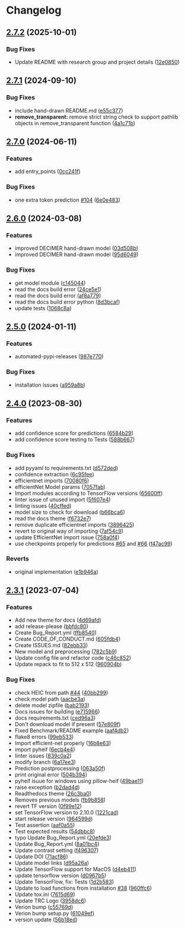 # Changelog

## [2.7.2](https://github.com/Kohulan/DECIMER-Image_Transformer/compare/v2.7.1...v2.7.2) (2025-10-01)


### Bug Fixes

* Update README with research group and project details ([12e0850](https://github.com/Kohulan/DECIMER-Image_Transformer/commit/12e0850dfa6982f40e7d81f85fab94f8f4c76f6b))

## [2.7.1](https://github.com/Kohulan/DECIMER-Image_Transformer/compare/v2.7.0...v2.7.1) (2024-09-10)


### Bug Fixes

* include hand-drawn README.md ([e55c377](https://github.com/Kohulan/DECIMER-Image_Transformer/commit/e55c377af46409e84b0451614cf28d64e9d37f31))
* **remove_transparent:** remove strict string check to support pathlib objects in remove_transparent function ([4a1c71b](https://github.com/Kohulan/DECIMER-Image_Transformer/commit/4a1c71b3719826d2f750a79980729651177c1281))

## [2.7.0](https://github.com/Kohulan/DECIMER-Image_Transformer/compare/v2.6.0...v2.7.0) (2024-06-11)


### Features

* add entry_points ([0cc241f](https://github.com/Kohulan/DECIMER-Image_Transformer/commit/0cc241f0bb1caf28f1ff4528a5e285561a17730f))


### Bug Fixes

* one extra token prediction [#104](https://github.com/Kohulan/DECIMER-Image_Transformer/issues/104) ([6e0e483](https://github.com/Kohulan/DECIMER-Image_Transformer/commit/6e0e483285d9dbe2ed069e3a1c9e25d69dec6974))

## [2.6.0](https://github.com/Kohulan/DECIMER-Image_Transformer/compare/v2.5.0...v2.6.0) (2024-03-08)


### Features

* improved DECIMER hand-drawn model ([03d508b](https://github.com/Kohulan/DECIMER-Image_Transformer/commit/03d508b5f72c7f76c382bff49e7209c843b01b86))
* improved DECIMER hand-drawn model ([95d6049](https://github.com/Kohulan/DECIMER-Image_Transformer/commit/95d6049f0b84fd4d4a1289fa0a0e3c742d56a990))


### Bug Fixes

* get model module ([c145044](https://github.com/Kohulan/DECIMER-Image_Transformer/commit/c1450448131c7b2856d36fd78c46c668d6ac45c9))
* read the docs build error ([24ce5e1](https://github.com/Kohulan/DECIMER-Image_Transformer/commit/24ce5e161f49d1abcd9b5078d41cdae208b01b3f))
* read the docs build error ([af8a779](https://github.com/Kohulan/DECIMER-Image_Transformer/commit/af8a779a3f6c777fccd74cf022b2727465969f63))
* read the docs build error python ([8d3bcaf](https://github.com/Kohulan/DECIMER-Image_Transformer/commit/8d3bcafec9263cac7814c52b09982675137cbd29))
* update tests ([1068c8a](https://github.com/Kohulan/DECIMER-Image_Transformer/commit/1068c8ac92965c757ee94f561f9acef4cce61cee))

## [2.5.0](https://github.com/Kohulan/DECIMER-Image_Transformer/compare/v2.4.0...v2.5.0) (2024-01-11)


### Features

* automated-pypi-releases ([987e770](https://github.com/Kohulan/DECIMER-Image_Transformer/commit/987e77058c333497ae1fdbcec55460a102477c6b))


### Bug Fixes

* installation issues ([a959a8b](https://github.com/Kohulan/DECIMER-Image_Transformer/commit/a959a8b961fe81f6cebea47cf87fd81cd2f7913a))

## [2.4.0](https://github.com/Kohulan/DECIMER-Image_Transformer/compare/v2.3.1...v2.4.0) (2023-08-30)


### Features

* add confidence score for predictions ([6584b29](https://github.com/Kohulan/DECIMER-Image_Transformer/commit/6584b292e6d2e771158587fab39cc7ae4b9b904c))
* add confidence score testing to Tests ([588b667](https://github.com/Kohulan/DECIMER-Image_Transformer/commit/588b66768f2e792d05c373c8b4072bff2d76cf7e))


### Bug Fixes

* add pyyaml to requirements.txt ([d572ded](https://github.com/Kohulan/DECIMER-Image_Transformer/commit/d572ded36c114fc3dc88f1c19893c1e81585979e))
* confidence extraction ([6c95fee](https://github.com/Kohulan/DECIMER-Image_Transformer/commit/6c95feece66642e75e1cd1befa6cbab4a57a19c4))
* efficientnet imports ([70080f6](https://github.com/Kohulan/DECIMER-Image_Transformer/commit/70080f65b451b368cec1415479b98c15065b0e22))
* efficientNet Model params ([7057fab](https://github.com/Kohulan/DECIMER-Image_Transformer/commit/7057fab3af87b7220b54424061378ebf884cd47c))
* Import modules according to TensorFlow versions ([65600ff](https://github.com/Kohulan/DECIMER-Image_Transformer/commit/65600ffe06e0223fc36c5f17957e9b6e76f1d2a7))
* linter issue of unused import ([5f607e4](https://github.com/Kohulan/DECIMER-Image_Transformer/commit/5f607e4cc50af2ebeaf03f8b316deb0a9e8c8393))
* linting issues ([40cffed](https://github.com/Kohulan/DECIMER-Image_Transformer/commit/40cffedd493efef8b0929fdb21930cbd6b7c3d36))
* model size to check for download ([b66bca6](https://github.com/Kohulan/DECIMER-Image_Transformer/commit/b66bca6c4c25abac42c1fb29aba1f3e5ac45f7a3))
* read the docs theme ([f6732e7](https://github.com/Kohulan/DECIMER-Image_Transformer/commit/f6732e7927aa8f65d449af2a7bdb8e7dd35afe88))
* remove duplicate efficientnet imports ([3896425](https://github.com/Kohulan/DECIMER-Image_Transformer/commit/38964250c77839c4ea11bda591140bb22728bff9))
* revert to original way of importing ([7af54c9](https://github.com/Kohulan/DECIMER-Image_Transformer/commit/7af54c9eb159a5d02d8e49d891673c3f8a591b38))
* update EfficientNet import issue ([758a0f4](https://github.com/Kohulan/DECIMER-Image_Transformer/commit/758a0f4a54a4063a7f22887b33f07763e9cac6ce))
* use checkpoints properly for predictions [#65](https://github.com/Kohulan/DECIMER-Image_Transformer/issues/65) and [#66](https://github.com/Kohulan/DECIMER-Image_Transformer/issues/66) ([f47ac99](https://github.com/Kohulan/DECIMER-Image_Transformer/commit/f47ac99eaebfd16e45281d094884bdecc566f507))


### Reverts

* original implementation ([e1b946a](https://github.com/Kohulan/DECIMER-Image_Transformer/commit/e1b946aa849e6a78448acd83f7b2e24e5e228f0b))

## [2.3.1](https://github.com/Kohulan/DECIMER-Image_Transformer/compare/v1.0.1...v2.3.1) (2023-07-04)


### Features

* Add new theme for docs ([4d69afd](https://github.com/Kohulan/DECIMER-Image_Transformer/commit/4d69afd0e07ad9cf0e9df6ce4fcd2cd4493ae74c))
* add release-please ([bbfdc80](https://github.com/Kohulan/DECIMER-Image_Transformer/commit/bbfdc80079444b4416eebd4575fca0d45ad7cd26))
* Create Bug_Report.yml ([ffb8540](https://github.com/Kohulan/DECIMER-Image_Transformer/commit/ffb8540f201577544f1ee8319e4c311a517065f1))
* Create CODE_OF_CONDUCT.md ([605fdb4](https://github.com/Kohulan/DECIMER-Image_Transformer/commit/605fdb4d8fb60e8dda89808e159440c0170fd592))
* Create ISSUES.md ([82ebb33](https://github.com/Kohulan/DECIMER-Image_Transformer/commit/82ebb33bdf46713f09c06c20465cec114c08fbe5))
* New model and preprocessing ([782c5b9](https://github.com/Kohulan/DECIMER-Image_Transformer/commit/782c5b98fbb15cdcacdd338263506f138f7addc3))
* Update config file and refactor code ([c46c852](https://github.com/Kohulan/DECIMER-Image_Transformer/commit/c46c8520fc4bf44490af908160ccf00a075a62d9))
* Update repack to fit to 512 x 512 ([960904b](https://github.com/Kohulan/DECIMER-Image_Transformer/commit/960904b2c5422d60d1f32733e7a4769d497052ee))


### Bug Fixes

* check HEIC from path [#44](https://github.com/Kohulan/DECIMER-Image_Transformer/issues/44) ([40bb299](https://github.com/Kohulan/DECIMER-Image_Transformer/commit/40bb29931df046d49935114888ae06058c3b3a0c))
* check model path ([aacbe3a](https://github.com/Kohulan/DECIMER-Image_Transformer/commit/aacbe3ad0b7a2ac753a6ee9065364fefcedd7d84))
* delete model zipfile ([bab2193](https://github.com/Kohulan/DECIMER-Image_Transformer/commit/bab2193d149e25b86ebda2cf4a38e0f5705b3903))
* Docs issues for building ([e715966](https://github.com/Kohulan/DECIMER-Image_Transformer/commit/e7159666ea1d5aa0a91c16c3d7216ff7ca0d493a))
* docs requirements.txt ([ced96a3](https://github.com/Kohulan/DECIMER-Image_Transformer/commit/ced96a3771cf359e30b4ed7d9767cf572e9e9d12))
* Don't download model if present ([57e809f](https://github.com/Kohulan/DECIMER-Image_Transformer/commit/57e809f5fe0475fd79ceb1b88a0ee283184f4f1a))
* Fixed Benchmark/README example ([aaf4db2](https://github.com/Kohulan/DECIMER-Image_Transformer/commit/aaf4db2ef8526b8faf69055afe69cb84838464ff))
* flake8 errors ([99eb533](https://github.com/Kohulan/DECIMER-Image_Transformer/commit/99eb5332d7810017dfa8c27d08c9d9ed362498f1))
* Import efficient-net properly ([16b8e63](https://github.com/Kohulan/DECIMER-Image_Transformer/commit/16b8e63c35b4dbcce752fb58df980f26d73e9b9e))
* import pyheif ([6ecb4e4](https://github.com/Kohulan/DECIMER-Image_Transformer/commit/6ecb4e4f2c5987c57d43f12955aa5fc56613dd2c))
* linter issues ([839c0a2](https://github.com/Kohulan/DECIMER-Image_Transformer/commit/839c0a2888e43d99ef8ef2b439ca591e99f4fbdf))
* modify branch ([6a17ee3](https://github.com/Kohulan/DECIMER-Image_Transformer/commit/6a17ee34454a4c486313af2b27ae2b6b9560096b))
* Prediction postprocessing ([063a50f](https://github.com/Kohulan/DECIMER-Image_Transformer/commit/063a50fda830730f1f05975ce2bed53422187030))
* print original error ([504b394](https://github.com/Kohulan/DECIMER-Image_Transformer/commit/504b394b16855ccb4630af340acfc78a771b2d8e))
* pyheif isuue for windows using pillow-heif ([49bae11](https://github.com/Kohulan/DECIMER-Image_Transformer/commit/49bae11da90c5e908eff53e5b00f93e8826aa0bd))
* raise exception ([b2dad4d](https://github.com/Kohulan/DECIMER-Image_Transformer/commit/b2dad4d3a8ab7bf54c9779d9a6091a82ba5056da))
* Readthedocs theme ([26c3ba0](https://github.com/Kohulan/DECIMER-Image_Transformer/commit/26c3ba02ca2d4796a024dd783b0a5dc66352bbdb))
* Removes previous models ([fb9b858](https://github.com/Kohulan/DECIMER-Image_Transformer/commit/fb9b85805e03083926b772807bb314e9752effc1))
* revert TF version ([0f99e12](https://github.com/Kohulan/DECIMER-Image_Transformer/commit/0f99e121da86904ce41ec598cf720f8ce089bb87))
* set TensorFlow version to 2.10.0 ([1221cad](https://github.com/Kohulan/DECIMER-Image_Transformer/commit/1221cad8310082b5cd22110e3a14c86804665ed5))
* start release version ([964599d](https://github.com/Kohulan/DECIMER-Image_Transformer/commit/964599d9a380527c85c9f92aaf9f00979250876d))
* Test assertion ([aaf0a55](https://github.com/Kohulan/DECIMER-Image_Transformer/commit/aaf0a55bb1acaa619b7462e53bcb1d14276708a1))
* Test expected results ([54dbbc8](https://github.com/Kohulan/DECIMER-Image_Transformer/commit/54dbbc8cb42800599b4058adade27a7d58a7d32a))
* typo Update Bug_Report.yml ([20efde3](https://github.com/Kohulan/DECIMER-Image_Transformer/commit/20efde3840b8b9a8acc0a3b5c05ad2e766c1f2ce))
* Update Bug_Report.yml ([8a01bc4](https://github.com/Kohulan/DECIMER-Image_Transformer/commit/8a01bc46c1f0cbb3999a07e4574fea9e4bc33d55))
* Update contrast setting ([f496307](https://github.com/Kohulan/DECIMER-Image_Transformer/commit/f49630712011e62fed7fbc4247abe71943b6d2ef))
* Update DOI ([71acf86](https://github.com/Kohulan/DECIMER-Image_Transformer/commit/71acf86e024422153d9358b1e47f8c4c48ba6d58))
* Update model links ([d95a26a](https://github.com/Kohulan/DECIMER-Image_Transformer/commit/d95a26a0b2d7984c1e6eaac72bd87aa368b7e6c0))
* Update TensorFlow support for MacOS ([d4eb411](https://github.com/Kohulan/DECIMER-Image_Transformer/commit/d4eb4113802956a096094018cdeb97808a7758df))
* update tensorflow version ([d0967b5](https://github.com/Kohulan/DECIMER-Image_Transformer/commit/d0967b52397795ec4d2de4f5ba2d6d3bdbf7686b))
* Update TensorFlow, fix: Tests ([1d2b583](https://github.com/Kohulan/DECIMER-Image_Transformer/commit/1d2b5830855dc80d24b3567280df0409c4c276c1))
* Update to load functions from installation [#38](https://github.com/Kohulan/DECIMER-Image_Transformer/issues/38) ([960ffc6](https://github.com/Kohulan/DECIMER-Image_Transformer/commit/960ffc6e0d10b72d48338b240336a23d3bf8b941))
* Update tox.ini ([7615d69](https://github.com/Kohulan/DECIMER-Image_Transformer/commit/7615d69a1f227ef2b1864ac97e54191db9ca8ac9))
* Update TRC Logo ([3958dc6](https://github.com/Kohulan/DECIMER-Image_Transformer/commit/3958dc6f18ac14c7ab6d39991757770e29658480))
* Verion bump ([c55769d](https://github.com/Kohulan/DECIMER-Image_Transformer/commit/c55769dd69efa4fa41618e2b7a327b3e435e4755))
* Verion bump setup.py ([61049ef](https://github.com/Kohulan/DECIMER-Image_Transformer/commit/61049ef0089e73b62f255708e3fb1c9088afc97e))
* version update ([56b18ed](https://github.com/Kohulan/DECIMER-Image_Transformer/commit/56b18ed4f07ce120072a8cb8fc1fd53568c6d3aa))
